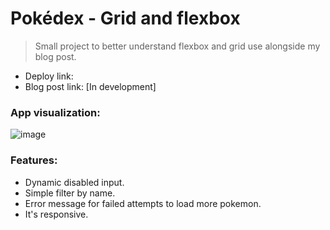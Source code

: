 # Pokédex - Grid and flexbox

> Small project to better understand flexbox and grid use alongside my blog post.

- Deploy link:
- Blog post link: [In development]

### App visualization:

![image](https://github.com/user-attachments/assets/17a4d489-ba6d-4290-b45f-5fe5918dcccb)


### Features:
- Dynamic disabled input.
- Simple filter by name.
- Error message for failed attempts to load more pokemon.
- It's responsive.


